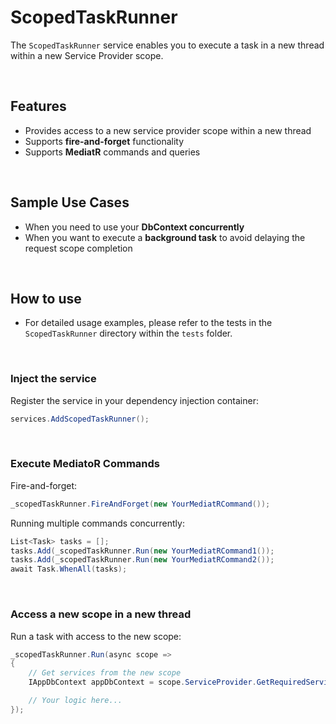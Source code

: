 # ScopedTaskRunner

The `ScopedTaskRunner` service enables you to execute a task in a new thread within a new Service Provider scope.

<br/>

## Features

- Provides access to a new service provider scope within a new thread
- Supports **fire-and-forget** functionality
- Supports **MediatR** commands and queries

<br/>

## Sample Use Cases

- When you need to use your **DbContext concurrently**
- When you want to execute a **background task** to avoid delaying the request scope completion

<br/>

## How to use

- For detailed usage examples, please refer to the tests in the `ScopedTaskRunner` directory within the `tests` folder.

<br/>

### Inject the service

Register the service in your dependency injection container:

```csharp
services.AddScopedTaskRunner();
```

<br/>

### Execute MediatoR Commands

Fire-and-forget:

```csharp
_scopedTaskRunner.FireAndForget(new YourMediatRCommand());
```

Running multiple commands concurrently:

```csharp
List<Task> tasks = [];
tasks.Add(_scopedTaskRunner.Run(new YourMediatRCommand1());
tasks.Add(_scopedTaskRunner.Run(new YourMediatRCommand2());
await Task.WhenAll(tasks);
```

<br/>

### Access a new scope in a new thread

Run a task with access to the new scope:

```csharp
_scopedTaskRunner.Run(async scope =>
{
    // Get services from the new scope
    IAppDbContext appDbContext = scope.ServiceProvider.GetRequiredService<IAppDbContext>();

    // Your logic here...
});
```
